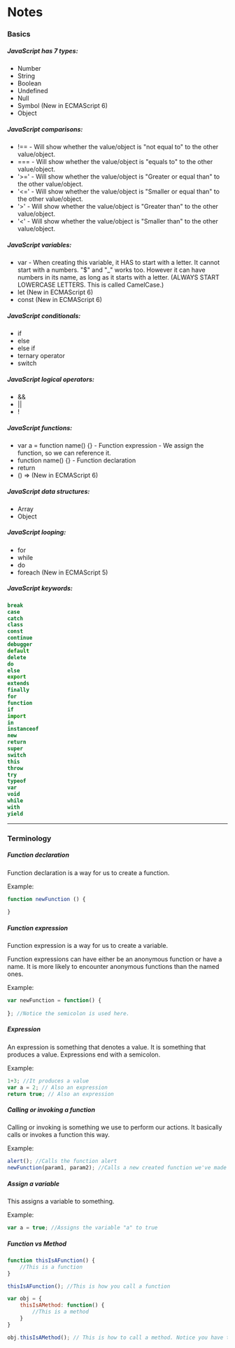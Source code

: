 # Notes

### Basics

##### JavaScript has 7 types:

- Number
- String
- Boolean
- Undefined
- Null
- Symbol (New in ECMAScript 6)
- Object

##### JavaScript comparisons:

* !== - Will show whether the value/object is "not equal to" to the other value/object.
* === - Will show whether the value/object is "equals to" to the other value/object.
* '>=' - Will show whether the value/object is "Greater or equal than" to the other value/object.
* '<=' - Will show whether the value/object is "Smaller or equal than" to the other value/object.
* '>' - Will show whether the value/object is "Greater than" to the other value/object.
* '<' - Will show whether the value/object is "Smaller than" to the other value/object.

##### JavaScript variables:

* var - When creating this variable, it HAS to start with a letter. It cannot start with a numbers. "$" and "_" works too. However it can have numbers in its name, as long as it starts with a letter. (ALWAYS START LOWERCASE LETTERS. This is called CamelCase.)
* let (New in ECMAScript 6)
* const (New in ECMAScript 6)


##### JavaScript conditionals:

* if
* else
* else if
* ternary operator
* switch

##### JavaScript logical operators:

* &&
* ||
* !


##### JavaScript functions:

* var a = function name() {} - Function expression - We assign the function, so we can reference it.
* function name() {} - Function declaration 
* return
* () => (New in ECMAScript 6)

##### JavaScript data structures:

* Array
* Object


##### JavaScript looping:

* for
* while
* do
* foreach (New in ECMAScript 5)

##### JavaScript keywords:

```javascript
break
case
catch
class
const
continue
debugger
default
delete
do
else
export
extends
finally
for
function
if
import
in
instanceof
new
return
super
switch
this
throw
try
typeof
var
void
while
with
yield
```



------

### Terminology

##### Function declaration

Function declaration is a way for us to create a function.

Example:

```javascript
function newFunction () {
    
}
```

##### Function expression

Function expression is a way for us to create a variable.

Function expressions can have either be an anonymous function or have a name. It is more likely to encounter anonymous functions than the named ones.

Example:

```javascript
var newFunction = function() {
    
}; //Notice the semicolon is used here.
```

##### Expression

An expression is something that denotes a value. It is something that produces a  value. Expressions end with a semicolon.

Example:

```javascript
1+3; //It produces a value
var a = 2; // Also an expression
return true; // Also an expression
```

##### Calling or invoking a function

Calling or invoking is something we use to perform our actions. It basically calls or invokes a function this way.

Example:

```javascript
alert(); //Calls the function alert
newFunction(param1, param2); //Calls a new created function we've made
```

##### Assign a variable

This assigns a variable to something.

Example:

```javascript
var a = true; //Assigns the variable "a" to true
```

##### Function vs Method

```javascript
function thisIsAFunction() {
    //This is a function
}

thisIsAFunction(); //This is how you call a function

var obj = {
    thisIsAMethod: function() {
        //This is a method
    }
}

obj.thisIsAMethod(); // This is how to call a method. Notice you have to call the obj before with a dot, and then write the method within that obj.
```

